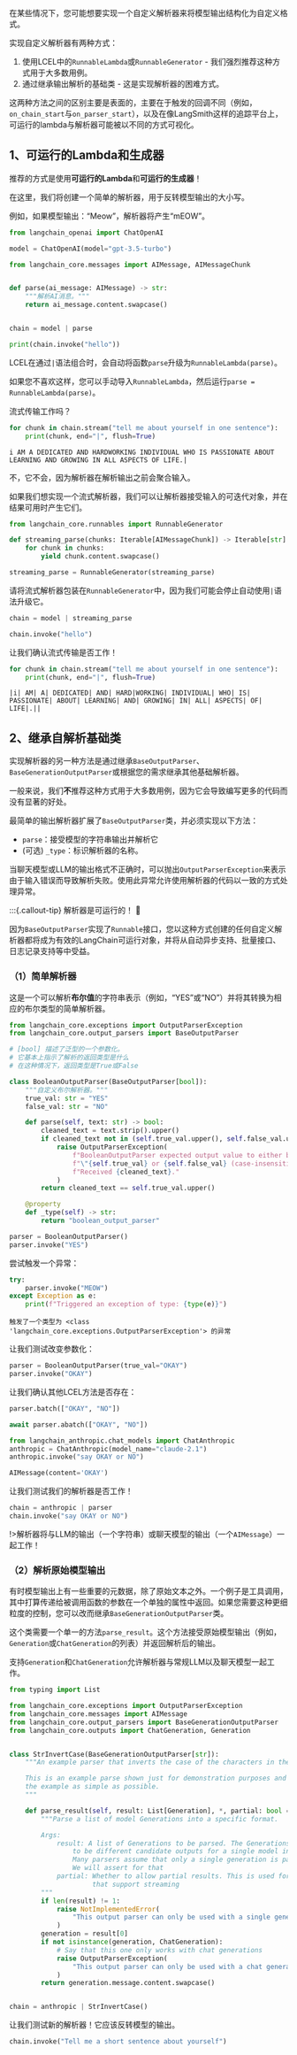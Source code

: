 在某些情况下，您可能想要实现一个自定义解析器来将模型输出结构化为自定义格式。

实现自定义解析器有两种方式：
1. 使用LCEL中的`RunnableLambda`或`RunnableGenerator` - 我们强烈推荐这种方式用于大多数用例。
2. 通过继承输出解析的基础类 - 这是实现解析器的困难方式。

这两种方法之间的区别主要是表面的，主要在于触发的回调不同（例如，`on_chain_start`与`on_parser_start`），以及在像LangSmith这样的追踪平台上，可运行的lambda与解析器可能被以不同的方式可视化。

## 1、可运行的Lambda和生成器
推荐的方式是使用**可运行的Lambda**和**可运行的生成器**！

在这里，我们将创建一个简单的解析器，用于反转模型输出的大小写。

例如，如果模型输出：“Meow”，解析器将产生“mEOW”。

```python
from langchain_openai import ChatOpenAI

model = ChatOpenAI(model="gpt-3.5-turbo")

from langchain_core.messages import AIMessage, AIMessageChunk


def parse(ai_message: AIMessage) -> str:
    """解析AI消息。"""
    return ai_message.content.swapcase()


chain = model | parse

print(chain.invoke("hello"))
```

LCEL在通过`|`语法组合时，会自动将函数`parse`升级为`RunnableLambda(parse)`。

如果您不喜欢这样，您可以手动导入`RunnableLambda`，然后运行`parse = RunnableLambda(parse)`。

流式传输工作吗？

```python
for chunk in chain.stream("tell me about yourself in one sentence"):
    print(chunk, end="|", flush=True)
```

```
i AM A DEDICATED AND HARDWORKING INDIVIDUAL WHO IS PASSIONATE ABOUT LEARNING AND GROWING IN ALL ASPECTS OF LIFE.|
```

不，它不会，因为解析器在解析输出之前会聚合输入。

如果我们想实现一个流式解析器，我们可以让解析器接受输入的可迭代对象，并在结果可用时产生它们。

```python
from langchain_core.runnables import RunnableGenerator

def streaming_parse(chunks: Iterable[AIMessageChunk]) -> Iterable[str]:
    for chunk in chunks:
        yield chunk.content.swapcase()

streaming_parse = RunnableGenerator(streaming_parse)
```

请将流式解析器包装在`RunnableGenerator`中，因为我们可能会停止自动使用`|`语法升级它。

```python
chain = model | streaming_parse

chain.invoke("hello")
```

让我们确认流式传输是否工作！

```python
for chunk in chain.stream("tell me about yourself in one sentence"):
    print(chunk, end="|", flush=True)
```

```text
|i| AM| A| DEDICATED| AND| HARD|WORKING| INDIVIDUAL| WHO| IS| PASSIONATE| ABOUT| LEARNING| AND| GROWING| IN| ALL| ASPECTS| OF| LIFE|.||
```

## 2、继承自解析基础类
实现解析器的另一种方法是通过继承`BaseOutputParser`、`BaseGenerationOutputParser`或根据您的需求继承其他基础解析器。

一般来说，我们**不**推荐这种方式用于大多数用例，因为它会导致编写更多的代码而没有显著的好处。

最简单的输出解析器扩展了`BaseOutputParser`类，并必须实现以下方法：
- `parse`：接受模型的字符串输出并解析它
- (可选) `_type`：标识解析器的名称。

当聊天模型或LLM的输出格式不正确时，可以抛出`OutputParserException`来表示由于输入错误而导致解析失败。使用此异常允许使用解析器的代码以一致的方式处理异常。

:::{.callout-tip} 解析器是可运行的！ 🏃

因为`BaseOutputParser`实现了`Runnable`接口，您以这种方式创建的任何自定义解析器都将成为有效的LangChain可运行对象，并将从自动异步支持、批量接口、日志记录支持等中受益。

### （1）简单解析器
这是一个可以解析**布尔值**的字符串表示（例如，“YES”或“NO”）并将其转换为相应的布尔类型的简单解析器。

```python
from langchain_core.exceptions import OutputParserException
from langchain_core.output_parsers import BaseOutputParser

# [bool] 描述了泛型的一个参数化。
# 它基本上指示了解析的返回类型是什么
# 在这种情况下，返回类型是True或False

class BooleanOutputParser(BaseOutputParser[bool]):
    """自定义布尔解析器。"""
    true_val: str = "YES"
    false_val: str = "NO"

    def parse(self, text: str) -> bool:
        cleaned_text = text.strip().upper()
        if cleaned_text not in (self.true_val.upper(), self.false_val.upper()):
            raise OutputParserException(
                f"BooleanOutputParser expected output value to either be "
                f"\"{self.true_val} or {self.false_val} (case-insensitive). "
                f"Received {cleaned_text}."
            )
        return cleaned_text == self.true_val.upper()

    @property
    def _type(self) -> str:
        return "boolean_output_parser"
```

```python
parser = BooleanOutputParser()
parser.invoke("YES")
```

尝试触发一个异常：

```python
try:
    parser.invoke("MEOW")
except Exception as e:
    print(f"Triggered an exception of type: {type(e)}")
```

```
触发了一个类型为 <class 'langchain_core.exceptions.OutputParserException'> 的异常
```

让我们测试改变参数化：

```python
parser = BooleanOutputParser(true_val="OKAY")
parser.invoke("OKAY")
```

让我们确认其他LCEL方法是否存在：

```python
parser.batch(["OKAY", "NO"])
```

```python
await parser.abatch(["OKAY", "NO"])
```

```python
from langchain_anthropic.chat_models import ChatAnthropic
anthropic = ChatAnthropic(model_name="claude-2.1")
anthropic.invoke("say OKAY or NO")
```

```python
AIMessage(content='OKAY')
```

让我们测试我们的解析器是否工作！

```python
chain = anthropic | parser
chain.invoke("say OKAY or NO")
```

!>解析器将与LLM的输出（一个字符串）或聊天模型的输出（一个`AIMessage`）一起工作！

### （2）解析原始模型输出
有时模型输出上有一些重要的元数据，除了原始文本之外。一个例子是工具调用，其中打算传递给被调用函数的参数在一个单独的属性中返回。如果您需要这种更细粒度的控制，您可以改而继承`BaseGenerationOutputParser`类。

这个类需要一个单一的方法`parse_result`。这个方法接受原始模型输出（例如，`Generation`或`ChatGeneration`的列表）并返回解析后的输出。

支持`Generation`和`ChatGeneration`允许解析器与常规LLM以及聊天模型一起工作。

```python
from typing import List

from langchain_core.exceptions import OutputParserException
from langchain_core.messages import AIMessage
from langchain_core.output_parsers import BaseGenerationOutputParser
from langchain_core.outputs import ChatGeneration, Generation


class StrInvertCase(BaseGenerationOutputParser[str]):
    """An example parser that inverts the case of the characters in the message.

    This is an example parse shown just for demonstration purposes and to keep
    the example as simple as possible.
    """

    def parse_result(self, result: List[Generation], *, partial: bool = False) -> str:
        """Parse a list of model Generations into a specific format.

        Args:
            result: A list of Generations to be parsed. The Generations are assumed
                to be different candidate outputs for a single model input.
                Many parsers assume that only a single generation is passed it in.
                We will assert for that
            partial: Whether to allow partial results. This is used for parsers
                     that support streaming
        """
        if len(result) != 1:
            raise NotImplementedError(
                "This output parser can only be used with a single generation."
            )
        generation = result[0]
        if not isinstance(generation, ChatGeneration):
            # Say that this one only works with chat generations
            raise OutputParserException(
                "This output parser can only be used with a chat generation."
            )
        return generation.message.content.swapcase()


chain = anthropic | StrInvertCase()
```

让我们测试新的解析器！它应该反转模型的输出。

```python
chain.invoke("Tell me a short sentence about yourself")
```